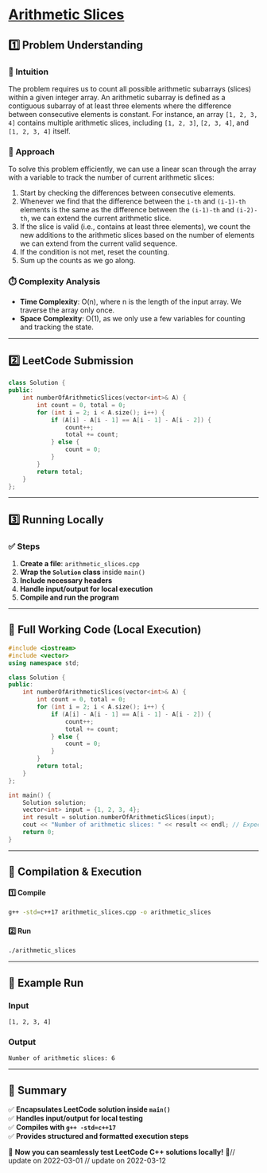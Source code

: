# **[Arithmetic Slices](https://leetcode.com/problems/arithmetic-slices/description/)**  

## **1️⃣ Problem Understanding**  
### **📌 Intuition**  
The problem requires us to count all possible arithmetic subarrays (slices) within a given integer array. An arithmetic subarray is defined as a contiguous subarray of at least three elements where the difference between consecutive elements is constant. For instance, an array `[1, 2, 3, 4]` contains multiple arithmetic slices, including `[1, 2, 3]`, `[2, 3, 4]`, and `[1, 2, 3, 4]` itself.

### **🚀 Approach**  
To solve this problem efficiently, we can use a linear scan through the array with a variable to track the number of current arithmetic slices:
1. Start by checking the differences between consecutive elements.
2. Whenever we find that the difference between the `i-th` and `(i-1)-th` elements is the same as the difference between the `(i-1)-th` and `(i-2)-th`, we can extend the current arithmetic slice.
3. If the slice is valid (i.e., contains at least three elements), we count the new additions to the arithmetic slices based on the number of elements we can extend from the current valid sequence.
4. If the condition is not met, reset the counting.
5. Sum up the counts as we go along.

### **⏱️ Complexity Analysis**  
- **Time Complexity**: O(n), where n is the length of the input array. We traverse the array only once.
- **Space Complexity**: O(1), as we only use a few variables for counting and tracking the state.

---  

## **2️⃣ LeetCode Submission**  
```cpp
class Solution {
public:
    int numberOfArithmeticSlices(vector<int>& A) {
        int count = 0, total = 0;
        for (int i = 2; i < A.size(); i++) {
            if (A[i] - A[i - 1] == A[i - 1] - A[i - 2]) {
                count++;
                total += count;
            } else {
                count = 0;
            }
        }
        return total;
    }
};  
```  

---  

## **3️⃣ Running Locally**  
### **✅ Steps**  
1. **Create a file**: `arithmetic_slices.cpp`  
2. **Wrap the `Solution` class** inside `main()`  
3. **Include necessary headers**  
4. **Handle input/output for local execution**  
5. **Compile and run the program**  

---  

## **📝 Full Working Code (Local Execution)**  
```cpp
#include <iostream>
#include <vector>
using namespace std;

class Solution {
public:
    int numberOfArithmeticSlices(vector<int>& A) {
        int count = 0, total = 0;
        for (int i = 2; i < A.size(); i++) {
            if (A[i] - A[i - 1] == A[i - 1] - A[i - 2]) {
                count++;
                total += count;
            } else {
                count = 0;
            }
        }
        return total;
    }
};

int main() {
    Solution solution;
    vector<int> input = {1, 2, 3, 4};
    int result = solution.numberOfArithmeticSlices(input);
    cout << "Number of arithmetic slices: " << result << endl; // Expected output: 6
    return 0;
}
```  

---  

## **🔧 Compilation & Execution**  
#### **1️⃣ Compile**  
```bash
g++ -std=c++17 arithmetic_slices.cpp -o arithmetic_slices
```  

#### **2️⃣ Run**  
```bash
./arithmetic_slices
```  

---  

## **🎯 Example Run**  
### **Input**  
```
[1, 2, 3, 4]
```  
### **Output**  
```
Number of arithmetic slices: 6
```  

---  

## **📌 Summary**  
✅ **Encapsulates LeetCode solution inside `main()`**  
✅ **Handles input/output for local testing**  
✅ **Compiles with `g++ -std=c++17`**  
✅ **Provides structured and formatted execution steps**  

🚀 **Now you can seamlessly test LeetCode C++ solutions locally!** 🚀// update on 2022-03-01
// update on 2022-03-12
